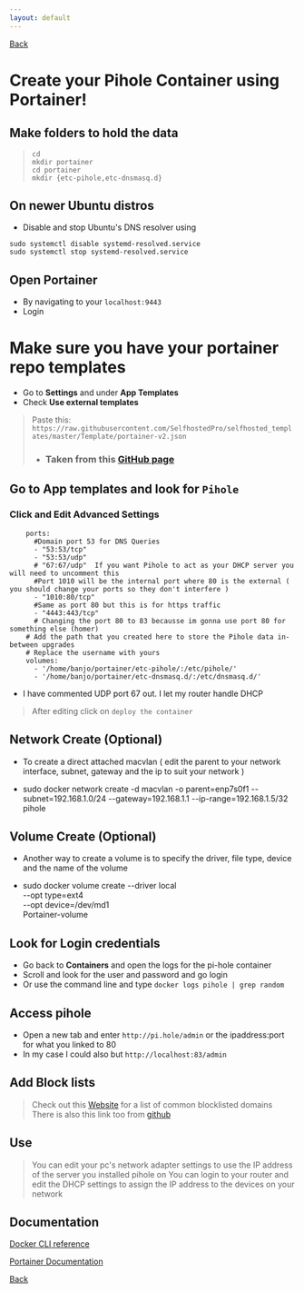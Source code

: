 ```yaml
---
layout: default
---
```

[Back](./)

# Create your Pihole Container using Portainer!
## Make folders to hold the data
> ```
> cd
> mkdir portainer
> cd portainer
> mkdir {etc-pihole,etc-dnsmasq.d}
> ```

## On newer Ubuntu distros 
- Disable and stop Ubuntu's DNS resolver using 
```
sudo systemctl disable systemd-resolved.service
sudo systemctl stop systemd-resolved.service
```

## Open Portainer 
- By navigating to your `localhost:9443`
- Login

# Make sure you have your portainer repo templates 
- Go to **Settings** and under **App Templates**
- Check **Use external templates**
> Paste this: 
> `https://raw.githubusercontent.com/SelfhostedPro/selfhosted_templates/master/Template/portainer-v2.json`
> - ### Taken from this [GitHub page](https://github.com/SelfhostedPro/selfhosted_templates)

## Go to App templates and look for `Pihole`

### Click and Edit Advanced Settings 
```
    ports:
      #Domain port 53 for DNS Queries
      - "53:53/tcp"
      - "53:53/udp"
      # "67:67/udp"  If you want Pihole to act as your DHCP server you will need to uncomment this
      #Port 1010 will be the internal port where 80 is the external ( you should change your ports so they don't interfere )
      - "1010:80/tcp"
      #Same as port 80 but this is for https traffic
      - "4443:443/tcp"
      # Changing the port 80 to 83 becausse im gonna use port 80 for something else (homer)
    # Add the path that you created here to store the Pihole data in-between upgrades 
    # Replace the username with yours
    volumes:
      - '/home/banjo/portainer/etc-pihole/:/etc/pihole/'
      - '/home/banjo/portainer/etc-dnsmasq.d/:/etc/dnsmasq.d/'
 ```
 - I have commented UDP port 67 out. I let my router handle DHCP
 > After editing click on `deploy the container`

## Network Create (Optional)
- To create a direct attached macvlan ( edit the parent to your network interface, subnet, gateway and the ip to suit your network )

- sudo docker network create -d macvlan -o parent=enp7s0f1 --subnet=192.168.1.0/24 --gateway=192.168.1.1 --ip-range=192.168.1.5/32 pihole

## Volume Create (Optional)
- Another way to create a volume is to specify the driver, file type, device and the name of the volume

- sudo docker volume create --driver local \
    --opt type=ext4 \
    --opt device=/dev/md1 \
    Portainer-volume
    

## Look for Login credentials
- Go back to **Containers** and open the logs for the pi-hole container 
- Scroll and look for the user and password and go login
- Or use the command line and type `docker logs pihole | grep random`

## Access pihole
- Open a new tab and enter `http://pi.hole/admin` or the ipaddress:port for what you linked to 80
- In my case I could also but `http://localhost:83/admin`

## Add Block lists
> Check out this [Website](https://firebog.net/) for a list of common blocklisted domains 
> There is also this link too from [github](https://www.github.developerdan.com/hosts/)

## Use
> You can edit your pc's network adapter settings to use the IP address of the server you installed pihole on
> You can login to your router and edit the DHCP settings to assign the IP address to the devices on your network

## Documentation
[Docker CLI reference](https://docs.docker.com/engine/reference/run/)

[Portainer Documentation](https://docs.portainer.io/)

[Back](./)
